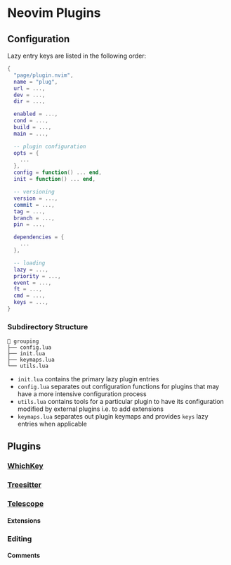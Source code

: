 # Neovim Plugins

## Configuration

Lazy entry keys are listed in the following order:

```lua
{
  "page/plugin.nvim",
  name = "plug",
  url = ...,
  dev = ...,
  dir = ...,

  enabled = ...,
  cond = ...,
  build = ...,
  main = ...,

  -- plugin configuration
  opts = {
    ...
  },
  config = function() ... end,
  init = function() ... end,

  -- versioning
  version = ...,
  commit = ...,
  tag = ...,
  branch = ...,
  pin = ...,

  dependencies = {
    ...
  },

  -- loading
  lazy = ...,
  priority = ...,
  event = ...,
  ft = ...,
  cmd = ...,
  keys = ...,
}
```

### Subdirectory Structure

```terminal
 grouping
├── config.lua
├── init.lua
├── keymaps.lua
└── utils.lua
```

- `init.lua` contains the primary lazy plugin entries
- `config.lua` separates out configuration functions for plugins that may have a more intensive configuration process
- `utils.lua` contains tools for a particular plugin to have its configuration modified by external plugins i.e. to add extensions
- `keymaps.lua` separates out plugin keymaps and provides `keys` lazy entries when applicable

## Plugins

### [WhichKey](github.com:folke/which-key.nvim)

### [Treesitter](github.com:nvim-treesitter/nvim-treesitter)

### [Telescope](github.com:nvim-telescope/telescope.nvim)

#### Extensions

### Editing

#### Comments
